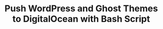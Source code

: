 ---
external:
  host: Medium
  url: https://medium.com/aspirethemes/push-wordpress-and-ghost-themes-to-digitalocean-with-bash-script-ba1f86161f31
title: Push WordPress and Ghost Themes to DigitalOcean with Bash Script
tags: [WordPress, Ghost, DigitalOcean, BashScript]
---